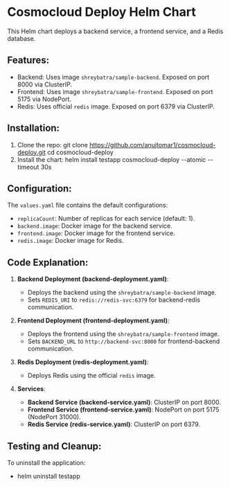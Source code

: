 
Cosmocloud Deploy Helm Chart
============================

This Helm chart deploys a backend service, a frontend service, and a Redis database.

Features:
---------
- Backend: Uses image `shreybatra/sample-backend`. Exposed on port 8000 via ClusterIP.
- Frontend: Uses image `shreybatra/sample-frontend`. Exposed on port 5175 via NodePort.
- Redis: Uses official `redis` image. Exposed on port 6379 via ClusterIP.

Installation:
-------------
1. Clone the repo:
   git clone https://github.com/anujtomar1/cosmocloud-deploy.git
   cd cosmocloud-deploy
2. Install the chart:
   helm install testapp cosmocloud-deploy --atomic --timeout 30s

Configuration:
--------------
The `values.yaml` file contains the default configurations:
- `replicaCount`: Number of replicas for each service (default: 1).
- `backend.image`: Docker image for the backend service.
- `frontend.image`: Docker image for the frontend service.
- `redis.image`: Docker image for Redis.

Code Explanation:
-----------------
1. **Backend Deployment (backend-deployment.yaml)**:
   - Deploys the backend using the `shreybatra/sample-backend` image.
   - Sets `REDIS_URI` to `redis://redis-svc:6379` for backend-redis communication.

2. **Frontend Deployment (frontend-deployment.yaml)**:
   - Deploys the frontend using the `shreybatra/sample-frontend` image.
   - Sets `BACKEND_URL` to `http://backend-svc:8000` for frontend-backend communication.

3. **Redis Deployment (redis-deployment.yaml)**:
   - Deploys Redis using the official `redis` image.

4. **Services**:
   - **Backend Service (backend-service.yaml)**: ClusterIP on port 8000.
   - **Frontend Service (frontend-service.yaml)**: NodePort on port 5175 (NodePort 31000).
   - **Redis Service (redis-service.yaml)**: ClusterIP on port 6379.

Testing and Cleanup:
--------------------
To uninstall the application:
- helm uninstall testapp



